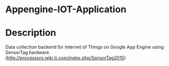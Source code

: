 Appengine-IOT-Application
=============================

# Description

Data collection backend for Internet of Things on Google App Engine using SensorTag hardware (http://processors.wiki.ti.com/index.php/SensorTag2015)
